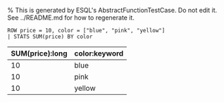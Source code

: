 % This is generated by ESQL's AbstractFunctionTestCase. Do not edit it. See ../README.md for how to regenerate it.

```esql
ROW price = 10, color = ["blue", "pink", "yellow"]
| STATS SUM(price) BY color
```

| SUM(price):long | color:keyword |
| --- | --- |
| 10 | blue |
| 10 | pink |
| 10 | yellow |

